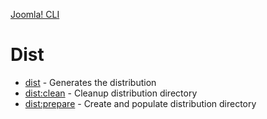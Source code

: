 [Joomla! CLI](../index.md)
# Dist

- [dist](dist.md) - Generates the distribution
- [dist:clean](clean.md) - Cleanup distribution directory
- [dist:prepare](prepare.md) - Create and populate distribution directory
